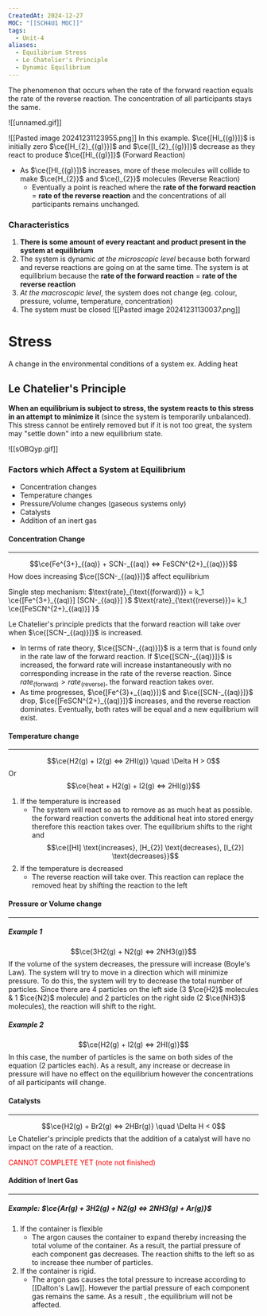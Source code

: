 ```yaml
---
CreatedAt: 2024-12-27
MOC: "[[SCH4U1 MOC]]"
tags:
  - Unit-4
aliases:
  - Equilibrium Stress
  - Le Chatelier's Principle
  - Dynamic Equilibrium
---
```

The phenomenon that occurs when the rate of the forward reaction equals the rate of the reverse reaction. The concentration of all participants stays the same.

![[unnamed.gif]]

![[Pasted image 20241231123955.png]]
In this example. $\ce{[HI_{(g)}]}$ is initially zero
$\ce{[H_{2}_{(g)}}]$ and $\ce{[I_{2}_{(g)}]}$ decrease as they react to produce $\ce{[HI_{(g)}]}$ (Forward Reaction)
- As $\ce{[HI_{(g)}]}$ increases, more of these molecules will collide to make $\ce{H_{2}}$ and $\ce{I_{2}}$ molecules (Reverse Reaction)
	- Eventually a point is reached where the **rate of the forward reaction** = **rate of the reverse reaction** and the concentrations of all participants remains unchanged.

### Characteristics 
1. **There is some amount of every reactant and product present in the system at equilibrium**
2. The system is dynamic *at the microscopic level* because both forward and reverse reactions are going on at the same time. The system is at equilibrium because the 
   **rate of the forward reaction** = **rate of the reverse reaction**
3. *At the macroscopic level*, the system does not change (eg. colour, pressure, volume, temperature, concentration)
4. The system must be closed
![[Pasted image 20241231130037.png]]


# Stress
A change in the environmental conditions of a system ex. Adding heat
## Le Chatelier's Principle
**When an equilibrium is subject to stress, the system reacts to this stress in an attempt to minimize it** (since the system is temporarily unbalanced). This stress cannot be entirely removed but if it is not too great, the system may "settle down" into a new equilibrium state.

![[sOBQyp.gif]]

### Factors which Affect a System at Equilibrium
- Concentration changes
- Temperature changes
- Pressure/Volume changes (gaseous systems only)
- Catalysts
- Addition of an inert gas

#### Concentration Change
___
$$\ce{Fe^{3+}_{(aq)} + SCN-_{(aq)} <=> FeSCN^{2+}_{(aq)}}$$
How does increasing $\ce{[SCN-_{(aq)}]}$ affect equilibrium

Single step mechanism:
$\text{rate}_{\text{(forward)}} = k_1 \ce{[Fe^{3+}_{(aq)}] [SCN-_{(aq)}] }$
$\text{rate}_{\text{(reverse)}}= k_1 \ce{[FeSCN^{2+}_{(aq)}] }$

Le Chatelier's principle predicts that the forward reaction will take over when $\ce{[SCN-_{(aq)}]}$ is increased. 
- In terms of rate theory, $\ce{[SCN-_{(aq)}]}$ is a term that is found only in the rate law of the forward reaction. If $\ce{[SCN-_{(aq)}]}$ is increased, the forward rate will increase instantaneously with no corresponding increase in the rate of the reverse reaction. Since $rate_{\text{(forward)}} > rate_{\text{(reverse)}}$, the forward reaction takes over.
- As time progresses, $\ce{[Fe^{3}+_{(aq)}]}$ and $\ce{[SCN-_{(aq)}]}$ drop,   $\ce{[FeSCN^{2+}_{(aq)}]}$  increases, and the reverse reaction dominates. Eventually, both rates will be equal and a new equilibrium will exist.
#### Temperature change
___
$$\ce{H2(g) + I2(g) <=> 2HI(g)} \quad \Delta H > 0$$
Or
$$\ce{heat + H2(g) + I2(g) <=> 2HI(g)}$$
1. If the temperature is increased
	- The system will react so as to remove as as much heat as possible. the forward reaction converts the additional heat into stored energy therefore this reaction takes over. The equilibrium shifts to the right and $$\ce{[HI] \text{increases}, [H_{2}] \text{decreases}, [I_{2}] \text{decreases}}$$
2. If the temperature is decreased
	- The reverse reaction will take over. This reaction can replace the removed heat by shifting the reaction to the left

#### Pressure or Volume change
___
##### Example 1
$$\ce{3H2(g) + N2(g) <=> 2NH3(g)}$$
If the volume of the system decreases, the pressure will increase (Boyle's Law). The system will try to move in a direction which will minimize pressure. To do this, the system will try to decrease the total number of particles. Since there are 4 particles on the left side (3 $\ce{H2}$ molecules & 1 $\ce{N2}$ molecule) and 2 particles on the right side (2 $\ce{NH3}$ molecules), the reaction will shift to the right.
##### Example 2
$$\ce{H2(g) + I2(g) <=> 2HI(g)}$$
In this case, the number of particles is the same on both sides of the equation (2 particles each). As a result, any increase or decrease in pressure will have no effect on the equilibrium however the concentrations of all participants will change.
#### Catalysts
___
$$\ce{H2(g) + Br2(g) <=> 2HBr(g)} \quad \Delta H < 0$$
Le Chatelier's principle predicts that the addition of a catalyst will have no impact on the rate of a reaction.

<p style="color: red;">CANNOT COMPLETE YET (note not finished)</p>

#### Addition of Inert Gas
___

##### Example: $\ce{Ar(g) + 3H2(g) + N2(g) <=> 2NH3(g) + Ar(g)}$

1. If the container is flexible
	- The argon causes the container to expand thereby increasing the total volume of the container. As a result, the partial pressure of each component gas decreases. The reaction shifts to the left  so as to increase thee number of particles.
3. If the container is rigid.
	- The argon gas causes the total pressure to increase according to [[Dalton's Law]]. However the partial pressure of each component gas remains the same. As a result , the equilibrium will not be affected.